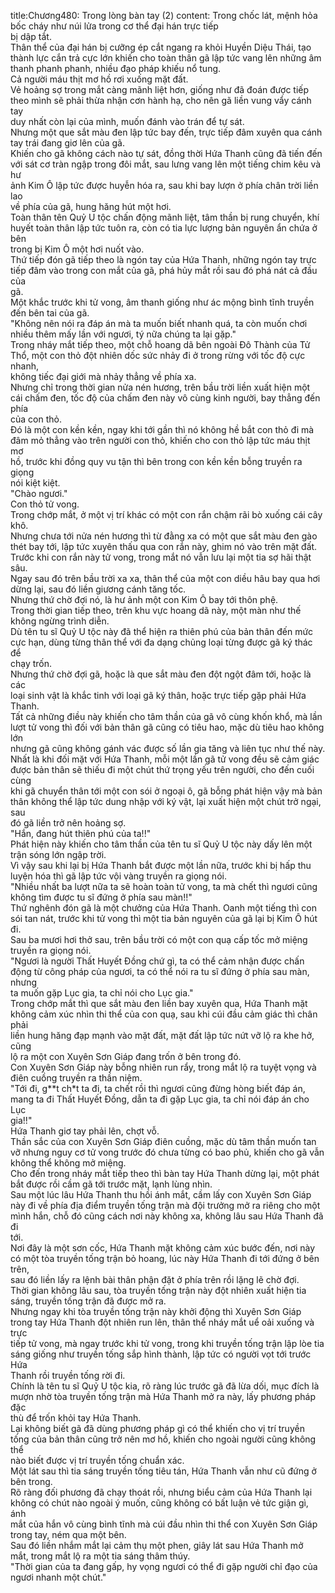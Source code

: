 title:Chương480: Trong lòng bàn tay (2)
content:
Trong chốc lát, mệnh hỏa bốc cháy như núi lửa trong cơ thể đại hán trực tiếp<br>bị dập tắt.<br>Thân thể của đại hán bị cưỡng ép cắt ngang ra khỏi Huyền Diệu Thái, tạo<br>thành lực cắn trả cực lớn khiến cho toàn thân gã lập tức vang lên những âm<br>thanh phanh phanh, nhiều đạo pháp khiếu nổ tung.<br>Cả người máu thịt mơ hồ rơi xuống mặt đất.<br>Vẻ hoảng sợ trong mắt càng mãnh liệt hơn, giống như đã đoán được tiếp<br>theo mình sẽ phải thừa nhận cơn hành hạ, cho nên gã liền vung vẩy cánh tay<br>duy nhất còn lại của mình, muốn đánh vào trán để tự sát.<br>Nhưng một que sắt màu đen lập tức bay đến, trực tiếp đâm xuyên qua cánh<br>tay trái đang giơ lên của gã.<br>Khiến cho gã không cách nào tự sát, đồng thời Hứa Thanh cũng đã tiến đến<br>với sát cơ tràn ngập trong đôi mắt, sau lưng vang lên một tiếng chim kêu và hư<br>ảnh Kim Ô lập tức được huyễn hóa ra, sau khi bay lượn ở phía chân trời liền lao<br>về phía của gã, hung hăng hút một hơi.<br>Toàn thân tên Quỷ U tộc chấn động mãnh liệt, tâm thần bị rung chuyển, khí<br>huyết toàn thân lập tức tuôn ra, còn có tia lực lượng bản nguyên ẩn chứa ở bên<br>trong bị Kim Ô một hơi nuốt vào.<br>Thứ tiếp đón gã tiếp theo là ngón tay của Hứa Thanh, những ngón tay trực<br>tiếp đâm vào trong con mắt của gã, phá hủy mắt rồi sau đó phá nát cả đầu của<br>gã.<br>Một khắc trước khi tử vong, âm thanh giống như ác mộng bình tĩnh truyền<br>đến bên tai của gã.<br>"Không nên nói ra đáp án mà ta muốn biết nhanh quá, ta còn muốn chơi<br>nhiều thêm mấy lần với ngươi, tý nữa chúng ta lại gặp."<br>Trong nháy mắt tiếp theo, một chỗ hoang dã bên ngoài Đô Thành của Tử<br>Thổ, một con thỏ đột nhiên dốc sức nhảy đi ở trong rừng với tốc độ cực nhanh,<br>không tiếc đại giới mà nhảy thẳng về phía xa.<br>Nhưng chỉ trong thời gian nửa nén hương, trên bầu trời liền xuất hiện một<br>cái chấm đen, tốc độ của chấm đen này vô cùng kinh người, bay thẳng đến phía<br>của con thỏ.<br>Đó là một con kền kền, ngay khi tới gần thì nó không hề bắt con thỏ đi mà<br>đâm mỏ thẳng vào trên người con thỏ, khiến cho con thỏ lập tức máu thịt mơ<br>hồ, trước khi đồng quy vu tận thì bên trong con kền kền bỗng truyền ra giọng<br>nói kiệt kiệt.<br>"Chào ngươi."<br>Con thỏ tử vong.<br>Trong chớp mắt, ở một vị trí khác có một con rắn chậm rãi bò xuống cái cây<br>khô.<br>Nhưng chưa tới nửa nén hương thì từ đằng xa có một que sắt màu đen gào<br>thét bay tới, lập tức xuyên thấu qua con rắn này, ghim nó vào trên mặt đất.<br>Trước khi con rắn này tử vong, trong mắt nó vẫn lưu lại một tia sợ hãi thật<br>sâu.<br>Ngay sau đó trên bầu trời xa xa, thân thể của một con diều hâu bay qua hơi<br>dừng lại, sau đó liền giương cánh tăng tốc.<br>Nhưng thứ chờ đợi nó, là hư ảnh một con Kim Ô bay tới thôn phệ.<br>Trong thời gian tiếp theo, trên khu vực hoang dã này, một màn như thế<br>không ngừng trình diễn.<br>Dù tên tu sĩ Quỷ U tộc này đã thể hiện ra thiên phú của bản thân đến mức<br>cực hạn, dùng từng thân thể với đa dạng chủng loại từng được gã ký thác để<br>chạy trốn.<br>Nhưng thứ chờ đợi gã, hoặc là que sắt màu đen đột ngột đâm tới, hoặc là các<br>loại sinh vật là khắc tinh với loại gã ký thân, hoặc trực tiếp gặp phải Hứa Thanh.<br>Tất cả những điều này khiến cho tâm thần của gã vô cùng khốn khổ, mà lần<br>lượt tử vong thì đối với bản thân gã cũng có tiêu hao, mặc dù tiêu hao không lớn<br>nhưng gã cũng không gánh vác được số lần gia tăng và liên tục như thế này.<br>Nhất là khi đối mặt với Hứa Thanh, mỗi một lần gã tử vong đều sẽ cảm giác<br>được bản thân sẽ thiếu đi một chút thứ trọng yếu trên người, cho đến cuối cùng<br>khi gã chuyển thân tới một con sói ở ngoại ô, gã bỗng phát hiện vậy mà bản<br>thân không thể lập tức dung nhập với ký vật, lại xuất hiện một chút trở ngại, sau<br>đó gã liền trở nên hoảng sợ.<br>"Hắn, đang hút thiên phú của ta!!"<br>Phát hiện này khiến cho tâm thần của tên tu sĩ Quỷ U tộc này dấy lên một<br>trận sóng lớn ngập trời.<br>Vì vậy sau khi lại bị Hứa Thanh bắt được một lần nữa, trước khi bị hấp thu<br>luyện hóa thì gã lập tức vội vàng truyền ra giọng nói.<br>"Nhiều nhất ba lượt nữa ta sẽ hoàn toàn tử vong, ta mà chết thì ngươi cũng<br>không tìm được tu sĩ đứng ở phía sau màn!!"<br>Thứ nghênh đón gã là một chưởng của Hứa Thanh. Oanh một tiếng thì con<br>sói tan nát, trước khi tử vong thì một tia bản nguyên của gã lại bị Kim Ô hút đi.<br>Sau ba mươi hơi thở sau, trên bầu trời có một con quạ cấp tốc mở miệng<br>truyền ra giọng nói.<br>"Ngươi là người Thất Huyết Đồng chứ gì, ta có thể cảm nhận được chấn<br>động từ công pháp của ngươi, ta có thể nói ra tu sĩ đứng ở phía sau màn, nhưng<br>ta muốn gặp Lục gia, ta chỉ nói cho Lục gia."<br>Trong chớp mắt thì que sắt màu đen liền bay xuyên qua, Hứa Thanh mặt<br>không cảm xúc nhìn thi thể của con quạ, sau khi cúi đầu cảm giác thì chân phải<br>liền hung hăng đạp mạnh vào mặt đất, mặt đất lập tức nứt vỡ lộ ra khe hở, cũng<br>lộ ra một con Xuyên Sơn Giáp đang trốn ở bên trong đó.<br>Con Xuyên Sơn Giáp này bỗng nhiên run rẩy, trong mắt lộ ra tuyệt vọng và<br>điên cuồng truyền ra thần niệm.<br>"Tới đi, g**t ch*t ta đi, ta chết rồi thì ngươi cũng đừng hòng biết đáp án,<br>mang ta đi Thất Huyết Đồng, dẫn ta đi gặp Lục gia, ta chỉ nói đáp án cho Lục<br>gia!!"<br>Hứa Thanh giơ tay phải lên, chợt vỗ.<br>Thần sắc của con Xuyên Sơn Giáp điên cuồng, mặc dù tâm thần muốn tan<br>vỡ nhưng nguy cơ tử vong trước đó chưa từng có bao phủ, khiến cho gã vẫn<br>không thể không mở miệng.<br>Cho đến trong nháy mắt tiếp theo thì bàn tay Hứa Thanh dừng lại, một phát<br>bắt được rồi cầm gã tới trước mặt, lạnh lùng nhìn.<br>Sau một lúc lâu Hứa Thanh thu hồi ánh mắt, cầm lấy con Xuyên Sơn Giáp<br>này đi về phía địa điểm truyền tống trận mà đội trưởng mở ra riêng cho một<br>mình hắn, chỗ đó cũng cách nơi này không xa, không lâu sau Hứa Thanh đã đi<br>tới.<br>Nơi đây là một sơn cốc, Hứa Thanh mặt không cảm xúc bước đến, nơi này<br>có một tòa truyền tống trận bỏ hoang, lúc này Hứa Thanh đi tới đứng ở bên trên,<br>sau đó liền lấy ra lệnh bài thân phận đặt ở phía trên rồi lặng lẽ chờ đợi.<br>Thời gian không lâu sau, tòa truyền tống trận này đột nhiên xuất hiện tia<br>sáng, truyền tống trận đã được mở ra.<br>Nhưng ngay khi tòa truyền tống trận này khởi động thì Xuyên Sơn Giáp<br>trong tay Hứa Thanh đột nhiên run lên, thân thể nháy mắt uể oải xuống và trực<br>tiếp tử vong, mà ngay trước khi tử vong, trong khi truyền tống trận lập lòe tia<br>sáng giống như truyền tống sắp hình thành, lập tức có người vọt tới trước Hứa<br>Thanh rồi truyền tống rời đi.<br>Chính là tên tu sĩ Quỷ U tộc kia, rõ ràng lúc trước gã đã lừa dối, mục đích là<br>mượn nhờ tòa truyền tống trận mà Hứa Thanh mở ra này, lấy phương pháp đặc<br>thù để trốn khỏi tay Hứa Thanh.<br>Lại không biết gã đã dùng phương pháp gì có thể khiến cho vị trí truyền<br>tống của bản thân cũng trở nên mơ hồ, khiến cho ngoài người cũng không thể<br>nào biết được vị trí truyền tống chuẩn xác.<br>Một lát sau thì tia sáng truyền tống tiêu tán, Hứa Thanh vẫn như cũ đứng ở<br>bên trong.<br>Rõ ràng đối phương đã chạy thoát rồi, nhưng biểu cảm của Hứa Thanh lại<br>không có chút nào ngoài ý muốn, cũng không có bất luận vẻ tức giận gì, ánh<br>mắt của hắn vô cùng bình tĩnh mà cúi đầu nhìn thi thể con Xuyên Sơn Giáp<br>trong tay, ném qua một bên.<br>Sau đó liền nhắm mắt lại cảm thụ một phen, giây lát sau Hứa Thanh mở<br>mắt, trong mắt lộ ra một tia sáng thâm thúy.<br>"Thời gian của ta đang gấp, hy vọng ngươi có thể đi gặp người chỉ đạo của<br>ngươi nhanh một chút."